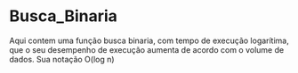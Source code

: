 # Busca_Binaria
 Aqui contem uma função busca binaria, com tempo de execução logarítima, que o seu desempenho de execução  aumenta de acordo com o volume de dados.  Sua notação O(log n)
